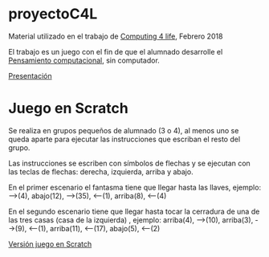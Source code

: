 # proyectoC4L
Material utilizado en el trabajo de [Computing 4 life](https://computing4life.github.io/), Febrero 2018

El trabajo es un juego con el fin de que el alumnado desarrolle el [Pensamiento computacional](https://computing4life.github.io/post/qu%C3%A9-es-el-pensamiento-computacional/), sin computador.

[Presentación](https://github.com/leobotmanuel/proyectoC4L/blob/master/recursos/proyetoC4L.odp)

# Juego en Scratch

Se realiza en grupos pequeños de alumnado (3 o 4), al menos uno se queda aparte para ejecutar las instrucciones que escriban el resto del grupo.

Las instrucciones se escriben con símbolos de flechas y se ejecutan con las teclas de flechas: derecha, izquierda, arriba y abajo.

En el primer escenario el fantasma tiene que llegar hasta las llaves, ejemplo:
-->(4), abajo(12), -->(35), <--(1), arriba(8), <--(4)

En el segundo escenario tiene que llegar hasta tocar la cerradura de una de las tres casas (casa de la izquierda) , ejemplo:
arriba(4), -->(10), arriba(3), -->(9), <--(1), arriba(11), <--(17), abajo(5), <--(2)

[Versión juego en Scratch](https://scratch.mit.edu/projects/213916988/)
